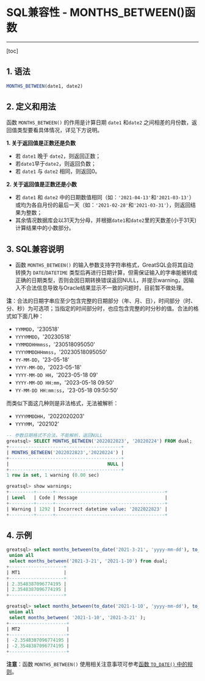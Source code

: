 # SQL兼容性 - MONTHS_BETWEEN()函数
---
[toc]

## 1. 语法

```sql
MONTHS_BETWEEN(date1, date2)
```

## 2. 定义和用法
函数 `MONTHS_BETWEEN()` 的作用是计算日期 `date1` 和`date2` 之间相差的月份数，返回值类型要看具体情况，详见下方说明。

**1. 关于返回值是正数还是负数**
- 若 `date1` 晚于 `date2`，则返回正数；
- 若`date1`早于`date2`，则返回负数；
- 若 `date1` 与 `date2` 相同，则返回0。

**2. 关于返回值是正数还是小数**
- 若 `date1` 和 `date2` 中的日期数值相同（如：`'2021-04-13'`和`'2021-03-13'`）或均为各自月份的最后一天（如：`'2021-02-28'`和`'2021-03-31'`），则返回结果为整数；
- 其余情况数据库会以31天为分母，并根据`date1`和`date2`里的天数差(小于31天)计算结果中的小数部分。

## 3. SQL兼容说明

- 函数 `MONTHS_BETWEEN()` 的输入参数支持字符串格式，GreatSQL会将其自动转换为 `DATE`/`DATETIME` 类型后再进行日期计算，但需保证输入的字串能被转成正确的日期类型，否则会因日期转换错误返回NULL，并提示warning，因输入不合法信息导致与Oracle结果显示不一致的问题时，目前暂不做处理。

**注**：合法的日期字串应至少包含完整的日期部分（年、月、日），时间部分（时、分、秒）为可选项；当指定的时间部分时，也应包含完整的时分秒的值。合法的格式如下面几种：
- `YYMMDD`，'230518'
- `YYYYMMDD`，'20230518'
- `YYMMDDHHmmss`，'230518095050'
- `YYYYMMDDHHmmss`，'20230518095050'
- `YY-MM-DD`，'23-05-18'
- `YYYY-MM-DD`，'2023-05-18'
- `YYYY-MM-DD HH`，'2023-05-18 09'
- `YYYY-MM-DD HH:mm`，'2023-05-18 09:50'
- `YY-MM-DD HH:mm:ss`，'23-05-18 09:50:50'

而类似下面这几种则是非法格式，无法被解析：
- `YYYYMMDDHH`，'2022020203'
- `YYYYMM`，'202102'

```sql
-- 参数日期格式不合法，不能解析，返回NULL
greatsql> SELECT MONTHS_BETWEEN('2022022823', '20220224') FROM dual;
+-----------------------------------------+
| MONTHS_BETWEEN('2022022823','20220224') |
+-----------------------------------------+
|                                    NULL |
+-----------------------------------------+
1 row in set, 1 warning (0.00 sec)

greatsql> show warnings;
+---------+------+----------------------------------------+
| Level   | Code | Message                                |
+---------+------+----------------------------------------+
| Warning | 1292 | Incorrect datetime value: '2022022823' |
+---------+------+----------------------------------------+
```

## 4. 示例

```sql
greatsql> select months_between(to_date('2021-3-21', 'yyyy-mm-dd'), to_date('2021-1-10', 'yyyy-mm-dd')) as MT1 from dual
 union all
 select months_between('2021-3-21', '2021-1-10') from dual;
+--------------------+
| MT1                |
+--------------------+
| 2.3548387096774195 |
| 2.3548387096774195 |
+--------------------+

greatsql> select months_between(to_date('2021-1-10', 'yyyy-mm-dd'), to_date('2021-3-21', 'yyyy-mm-dd')) as MT2 from dual 
 union all
 select months_between( '2021-1-10', '2021-3-21' );
+---------------------+
| MT2                 |
+---------------------+
| -2.3548387096774195 |
| -2.3548387096774195 |
+---------------------+
```

**注意**：函数 `MONTHS_BETWEEN()` 使用相关注意事项可参考[函数 `TO_DATE()` 中的规则](https://gitee.com/GreatSQL/GreatSQL-Doc/blob/master/relnotes/greatsql-803224/sql-compat-func-todate.md)。
